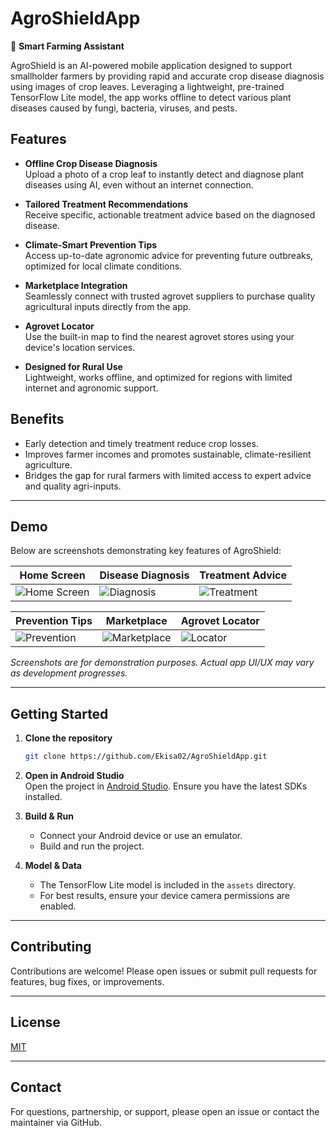 # AgroShieldApp

🌱 **Smart Farming Assistant**

AgroShield is an AI-powered mobile application designed to support smallholder farmers by providing rapid and accurate crop disease diagnosis using images of crop leaves. Leveraging a lightweight, pre-trained TensorFlow Lite model, the app works offline to detect various plant diseases caused by fungi, bacteria, viruses, and pests.

## Features

- **Offline Crop Disease Diagnosis**  
  Upload a photo of a crop leaf to instantly detect and diagnose plant diseases using AI, even without an internet connection.

- **Tailored Treatment Recommendations**  
  Receive specific, actionable treatment advice based on the diagnosed disease.

- **Climate-Smart Prevention Tips**  
  Access up-to-date agronomic advice for preventing future outbreaks, optimized for local climate conditions.

- **Marketplace Integration**  
  Seamlessly connect with trusted agrovet suppliers to purchase quality agricultural inputs directly from the app.

- **Agrovet Locator**  
  Use the built-in map to find the nearest agrovet stores using your device's location services.

- **Designed for Rural Use**  
  Lightweight, works offline, and optimized for regions with limited internet and agronomic support.

## Benefits

- Early detection and timely treatment reduce crop losses.
- Improves farmer incomes and promotes sustainable, climate-resilient agriculture.
- Bridges the gap for rural farmers with limited access to expert advice and quality agri-inputs.

---

## Demo

Below are screenshots demonstrating key features of AgroShield:

| Home Screen | Disease Diagnosis | Treatment Advice |
|-------------|------------------|-----------------|
| ![Home Screen](demo_screenshots/home.png) | ![Diagnosis](demo_screenshots/diagnosis.png) | ![Treatment](demo_screenshots/treatment.png) |

| Prevention Tips | Marketplace | Agrovet Locator |
|-----------------|------------|-----------------|
| ![Prevention](demo_screenshots/prevention.png) | ![Marketplace](demo_screenshots/marketplace.png) | ![Locator](demo_screenshots/locator.png) |

*Screenshots are for demonstration purposes. Actual app UI/UX may vary as development progresses.*

---

## Getting Started

1. **Clone the repository**  
   ```bash
   git clone https://github.com/Ekisa02/AgroShieldApp.git
   ```

2. **Open in Android Studio**  
   Open the project in [Android Studio](https://developer.android.com/studio). Ensure you have the latest SDKs installed.

3. **Build & Run**  
   - Connect your Android device or use an emulator.
   - Build and run the project.

4. **Model & Data**  
   - The TensorFlow Lite model is included in the `assets` directory.
   - For best results, ensure your device camera permissions are enabled.

---

## Contributing

Contributions are welcome! Please open issues or submit pull requests for features, bug fixes, or improvements.

---

## License

[MIT](LICENSE)

---

## Contact

For questions, partnership, or support, please open an issue or contact the maintainer via GitHub.
